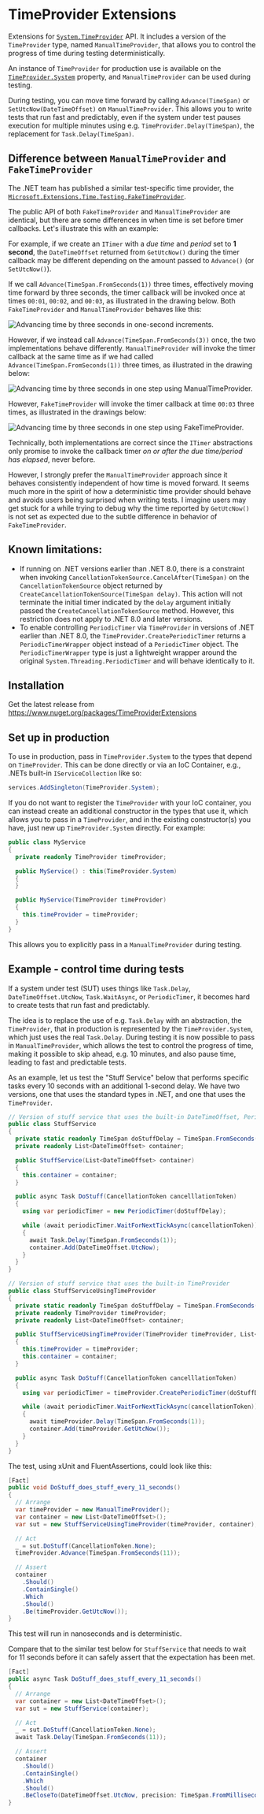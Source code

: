 # TimeProvider Extensions

Extensions for [`System.TimeProvider`](https://learn.microsoft.com/en-us/dotnet/api/system.timeprovider) API. It includes a version of the `TimeProvider` type, named `ManualTimeProvider`, that allows you to control the progress of time during testing deterministically.

An instance of `TimeProvider` for production use is available on the [`TimeProvider.System`](https://learn.microsoft.com/en-us/dotnet/api/system.timeprovider.system?#system-timeprovider-system) property, and `ManualTimeProvider` can be used during testing.

During testing, you can move time forward by calling `Advance(TimeSpan)` or `SetUtcNow(DateTimeOffset)` on `ManualTimeProvider`. This allows you to write tests that run fast and predictably, even if the system under test pauses execution for multiple minutes using e.g. `TimeProvider.Delay(TimeSpan)`, the replacement for `Task.Delay(TimeSpan)`.

## Difference between `ManualTimeProvider` and `FakeTimeProvider`

The .NET team has published a similar test-specific time provider, the [`Microsoft.Extensions.Time.Testing.FakeTimeProvider`](https://www.nuget.org/packages/Microsoft.Extensions.Time.Testing.FakeTimeProvider/).

The public API of both `FakeTimeProvider` and `ManualTimeProvider` are identical, but there are some differences in when time is set before timer callbacks. Let's illustrate this with an example:

For example, if we create an `ITimer` with a *due time* and *period* set to **1 second**, the `DateTimeOffset` returned from `GetUtcNow()` during the timer callback may be different depending on the amount passed to `Advance()` (or `SetUtcNow()`).

If we call `Advance(TimeSpan.FromSeconds(1))` three times, effectively moving time forward by three seconds, the timer callback will be invoked once at times `00:01`, `00:02`, and `00:03`, as illustrated in the drawing below. Both `FakeTimeProvider` and `ManualTimeProvider` behaves like this:

![Advancing time by three seconds in one-second increments.](https://raw.githubusercontent.com/egil/TimeProviderExtensions/main/docs/advance-1-second.svg)

However, if we instead call `Advance(TimeSpan.FromSeconds(3))` once, the two implementations behave differently. `ManualTimeProvider` will invoke the timer callback at the same time as if we had called `Advance(TimeSpan.FromSeconds(1))` three times, as illustrated in the drawing below:

![Advancing time by three seconds in one step using ManualTimeProvider.](https://raw.githubusercontent.com/egil/TimeProviderExtensions/main/docs/ManualTimeProvider-advance-3-seconds.svg)

However, `FakeTimeProvider` will invoke the timer callback at time `00:03` three times, as illustrated in the drawings below:

![Advancing time by three seconds in one step using FakeTimeProvider.](https://raw.githubusercontent.com/egil/TimeProviderExtensions/main/docs/FakeTimeProvider-advance-3-seconds.svg)

Technically, both implementations are correct since the `ITimer` abstractions only promise to invoke the callback timer *on or after the due time/period has elapsed*, never before.

However, I strongly prefer the `ManualTimeProvider` approach since it behaves consistently independent of how time is moved forward. It seems much more in the spirit of how a deterministic time provider should behave and avoids users being surprised when writing tests. I imagine users may get stuck for a while trying to debug why the time reported by `GetUtcNow()` is not set as expected due to the subtle difference in behavior of `FakeTimeProvider`.

## Known limitations:

- If running on .NET versions earlier than .NET 8.0, there is a constraint when invoking `CancellationTokenSource.CancelAfter(TimeSpan)` on the `CancellationTokenSource` object returned by `CreateCancellationTokenSource(TimeSpan delay)`. This action will not terminate the initial timer indicated by the `delay` argument initially passed the `CreateCancellationTokenSource` method. However, this restriction does not apply to .NET 8.0 and later versions.
- To enable controlling `PeriodicTimer` via `TimeProvider` in versions of .NET earlier than .NET 8.0, the `TimeProvider.CreatePeriodicTimer` returns a `PeriodicTimerWrapper` object instead of a `PeriodicTimer` object. The `PeriodicTimerWrapper` type is just a lightweight wrapper around the original `System.Threading.PeriodicTimer` and will behave identically to it.

## Installation

Get the latest release from https://www.nuget.org/packages/TimeProviderExtensions

## Set up in production

To use in production, pass in `TimeProvider.System` to the types that depend on `TimeProvider`.
This can be done directly or via an IoC Container, e.g., .NETs built-in `IServiceCollection` like so:

```c#
services.AddSingleton(TimeProvider.System);
```

If you do not want to register the `TimeProvider` with your IoC container, you can instead create
an additional constructor in the types that use it, which allows you to pass in a `TimeProvider`,
and in the existing constructor(s) you have, just new up `TimeProvider.System` directly. For example:

```c#
public class MyService
{
  private readonly TimeProvider timeProvider;

  public MyService() : this(TimeProvider.System)
  {
  }

  public MyService(TimeProvider timeProvider)
  {
    this.timeProvider = timeProvider;
  }
}
```

This allows you to explicitly pass in a `ManualTimeProvider` during testing.

## Example - control time during tests

If a system under test (SUT) uses things like `Task.Delay`, `DateTimeOffset.UtcNow`, `Task.WaitAsync`, or `PeriodicTimer`,
it becomes hard to create tests that run fast and predictably.

The idea is to replace the use of e.g. `Task.Delay` with an abstraction, the `TimeProvider`, that in production
is represented by the `TimeProvider.System`, which just uses the real `Task.Delay`. During testing it is now possible to
pass in `ManualTimeProvider`, which allows the test to control the progress of time, making it possible to skip ahead,
e.g. 10 minutes, and also pause time, leading to fast and predictable tests.

As an example, let us test the "Stuff Service" below that performs specific tasks every 10 seconds with an additional
1-second delay. We have two versions, one that uses the standard types in .NET, and one that uses the `TimeProvider`.

```c#
// Version of stuff service that uses the built-in DateTimeOffset, PeriodicTimer, and Task.Delay
public class StuffService
{
  private static readonly TimeSpan doStuffDelay = TimeSpan.FromSeconds(10);
  private readonly List<DateTimeOffset> container;

  public StuffService(List<DateTimeOffset> container)
  {
    this.container = container;
  }

  public async Task DoStuff(CancellationToken cancelllationToken)
  {
    using var periodicTimer = new PeriodicTimer(doStuffDelay);

    while (await periodicTimer.WaitForNextTickAsync(cancellationToken))
    {
      await Task.Delay(TimeSpan.FromSeconds(1));
      container.Add(DateTimeOffset.UtcNow);
    }
  }
}

// Version of stuff service that uses the built-in TimeProvider
public class StuffServiceUsingTimeProvider
{
  private static readonly TimeSpan doStuffDelay = TimeSpan.FromSeconds(10);
  private readonly TimeProvider timeProvider;
  private readonly List<DateTimeOffset> container;

  public StuffServiceUsingTimeProvider(TimeProvider timeProvider, List<DateTimeOffset> container)
  {
    this.timeProvider = timeProvider;
    this.container = container;
  }

  public async Task DoStuff(CancellationToken cancelllationToken)
  {
    using var periodicTimer = timeProvider.CreatePeriodicTimer(doStuffDelay);

    while (await periodicTimer.WaitForNextTickAsync(cancellationToken))
    {
      await timeProvider.Delay(TimeSpan.FromSeconds(1));
      container.Add(timeProvider.GetUtcNow());
    }
  }
}
```

The test, using xUnit and FluentAssertions, could look like this:

```c#
[Fact]
public void DoStuff_does_stuff_every_11_seconds()
{
  // Arrange
  var timeProvider = new ManualTimeProvider();
  var container = new List<DateTimeOffset>();
  var sut = new StuffServiceUsingTimeProvider(timeProvider, container);

  // Act
  _ = sut.DoStuff(CancellationToken.None);
  timeProvider.Advance(TimeSpan.FromSeconds(11));

  // Assert
  container
    .Should()
    .ContainSingle()
    .Which
    .Should()
    .Be(timeProvider.GetUtcNow());
}
```

This test will run in nanoseconds and is deterministic.

Compare that to the similar test below for `StuffService` that needs to wait for 11 seconds before it can safely assert that the expectation has been met.

```c#
[Fact]
public async Task DoStuff_does_stuff_every_11_seconds()
{
  // Arrange
  var container = new List<DateTimeOffset>();
  var sut = new StuffService(container);

  // Act
  _ = sut.DoStuff(CancellationToken.None);
  await Task.Delay(TimeSpan.FromSeconds(11));

  // Assert
  container
    .Should()
    .ContainSingle()
    .Which
    .Should()
    .BeCloseTo(DateTimeOffset.UtcNow, precision: TimeSpan.FromMilliseconds(50));
}
```
